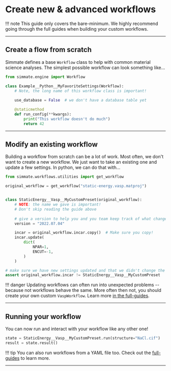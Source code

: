 
# Create new & advanced workflows

!!! note 
    This guide only covers the bare-minimum. We highly recommend going through the full guides when building your custom workflows.

----------------------------------------------------------------------

## Create a flow from scratch

Simmate defines a base `Workflow` class to help with common material science analyses. The simplest possible workflow can look something like...

``` python
from simmate.engine import Workflow

class Example__Python__MyFavoriteSettings(Workflow):
    # Note, the long name of this workflow class is important!
    
    use_database = False  # we don't have a database table yet

    @staticmethod
    def run_config(**kwargs):
        print("This workflow doesn't do much")
        return 42
```

----------------------------------------------------------------------

## Modify an existing workflow

Building a workflow from scratch can be a lot of work. Most often, we don't want to create a new workflow. We just want to take an existing one and update a few settings. In python, we can do that with...

``` python
from simmate.workflows.utilities import get_workflow

original_workflow = get_workflow("static-energy.vasp.matproj")


class StaticEnergy__Vasp__MyCustomPreset(original_workflow):
    # NOTE: the name we gave is important! 
    # Don't skip reading the guide above
    
    # give a version to help you and you team keep track of what changes
    version = "2022.07.04"

    incar = original_workflow.incar.copy()  # Make sure you copy!
    incar.update(
        dict(
            NPAR=1,
            ENCUT=-1,
        )
    )

# make sure we have new settings updated and that we didn't change the original
assert original_workflow.incar != StaticEnergy__Vasp__MyCustomPreset
```

!!! danger
    Updating workflows can often run into unexpected problems -- because not workflows
    behave the same. More often then not, you should create your own custom 
    `VaspWorkflow`. Learn more [in the full-guides](/full_guides/workflows/creating_new_workflows/#building-from-existing-workflows).
    

----------------------------------------------------------------------

## Running your workflow

You can now run and interact with your workflow like any other one!

``` python
state = StaticEnergy__Vasp__MyCustomPreset.run(structure="NaCl.cif")
result = state.result()
```

!!! tip
    You can also run workflows from a YAML file too. Check out the [full-guides](/full_guides/workflows/creating_new_workflows/#running-our-custom-workflow) to learn more.

----------------------------------------------------------------------
